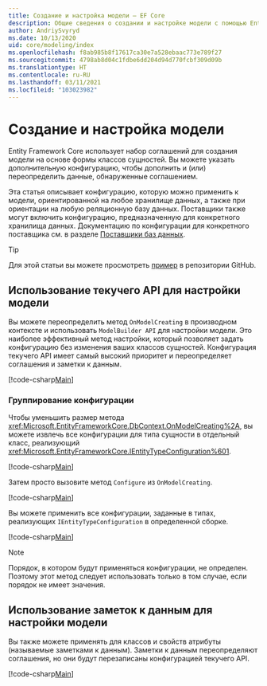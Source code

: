 ```yaml
---
title: Создание и настройка модели — EF Core
description: Общие сведения о создании и настройке модели с помощью Entity Framework Core
author: AndriySvyryd
ms.date: 10/13/2020
uid: core/modeling/index
ms.openlocfilehash: f8ab985b8f17617ca30e7a528ebaac773e789f27
ms.sourcegitcommit: 4798ab8d04c1fdbe6dd204d94d770fcbf309d09b
ms.translationtype: HT
ms.contentlocale: ru-RU
ms.lasthandoff: 03/11/2021
ms.locfileid: "103023982"
---
```

# <a name="creating-and-configuring-a-model"></a>Создание и настройка модели

Entity Framework Core использует набор соглашений для создания модели на основе формы классов сущностей. Вы можете указать дополнительную конфигурацию, чтобы дополнить и (или) переопределить данные, обнаруженные соглашением.

Эта статья описывает конфигурацию, которую можно применить к модели, ориентированной на любое хранилище данных, а также при ориентации на любую реляционную базу данных. Поставщики также могут включить конфигурацию, предназначенную для конкретного хранилища данных. Документацию по конфигурации для конкретного поставщика см. в разделе [Поставщики баз данных](xref:core/providers/index).

> [!TIP]
> Для этой статьи вы можете просмотреть [пример](https://github.com/dotnet/EntityFramework.Docs/tree/main/samples) в репозитории GitHub.

## <a name="use-fluent-api-to-configure-a-model"></a>Использование текучего API для настройки модели

Вы можете переопределить метод `OnModelCreating` в производном контексте и использовать `ModelBuilder API` для настройки модели. Это наиболее эффективный метод настройки, который позволяет задать конфигурацию без изменения ваших классов сущностей. Конфигурация текучего API имеет самый высокий приоритет и переопределяет соглашения и заметки к данным.

[!code-csharp[Main](../../../samples/core/Modeling/FluentAPI/Required.cs?highlight=12-14)]

### <a name="grouping-configuration"></a>Группирование конфигурации

Чтобы уменьшить размер метода <xref:Microsoft.EntityFrameworkCore.DbContext.OnModelCreating%2A>, вы можете извлечь все конфигурации для типа сущности в отдельный класс, реализующий <xref:Microsoft.EntityFrameworkCore.IEntityTypeConfiguration%601>.

[!code-csharp[Main](../../../samples/core/Modeling/FluentAPI/EntityTypeConfiguration.cs?Name=IEntityTypeConfiguration)]

Затем просто вызовите метод `Configure` из `OnModelCreating`.

[!code-csharp[Main](../../../samples/core/Modeling/FluentAPI/EntityTypeConfiguration.cs?Name=ApplyIEntityTypeConfiguration)]

Вы можете применить все конфигурации, заданные в типах, реализующих `IEntityTypeConfiguration` в определенной сборке.

[!code-csharp[Main](../../../samples/core/Modeling/FluentAPI/EntityTypeConfiguration.cs?Name=ApplyConfigurationsFromAssembly)]

> [!NOTE]
> Порядок, в котором будут применяться конфигурации, не определен. Поэтому этот метод следует использовать только в том случае, если порядок не имеет значения.

## <a name="use-data-annotations-to-configure-a-model"></a>Использование заметок к данным для настройки модели

Вы также можете применять для классов и свойств атрибуты (называемые заметками к данным). Заметки к данным переопределяют соглашения, но они будут перезаписаны конфигурацией текучего API.

[!code-csharp[Main](../../../samples/core/Modeling/DataAnnotations/Required.cs?highlight=15)]
